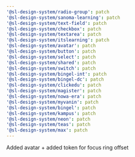 ```yaml
---
'@sl-design-system/radio-group': patch
'@sl-design-system/sanoma-learning': patch
'@sl-design-system/text-field': patch
'@sl-design-system/checkbox': patch
'@sl-design-system/textarea': patch
'@sl-design-system/itslearning': patch
'@sl-design-system/avatar': patch
'@sl-design-system/button': patch
'@sl-design-system/select': patch
'@sl-design-system/shared': patch
'@sl-design-system/switch': patch
'@sl-design-system/bingel-int': patch
'@sl-design-system/bingel-dc': patch
'@sl-design-system/clickedu': patch
'@sl-design-system/magister': patch
'@sl-design-system/nowa-era': patch
'@sl-design-system/myvanin': patch
'@sl-design-system/bingel': patch
'@sl-design-system/kampus': patch
'@sl-design-system/neon': patch
'@sl-design-system/teas': patch
'@sl-design-system/max': patch
---
```


Added avatar + added token for focus ring offset
